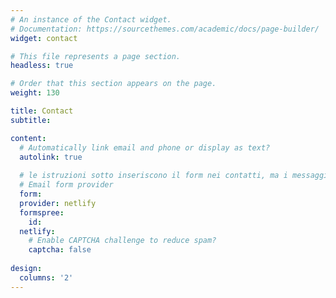 ```yaml
---
# An instance of the Contact widget.
# Documentation: https://sourcethemes.com/academic/docs/page-builder/
widget: contact

# This file represents a page section.
headless: true

# Order that this section appears on the page.
weight: 130

title: Contact
subtitle:

content:
  # Automatically link email and phone or display as text?
  autolink: true
  
  # le istruzioni sotto inseriscono il form nei contatti, ma i messaggi arrivano su netlify e non li vedrei mai
  # Email form provider
  form:
  provider: netlify
  formspree:
    id:
  netlify:
    # Enable CAPTCHA challenge to reduce spam?
    captcha: false
  
design:
  columns: '2'
---
```

